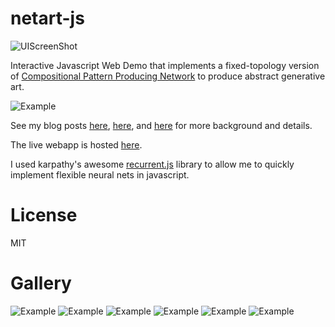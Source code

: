 # netart-js

![UIScreenShot](https://cdn.rawgit.com/hardmaru/netart-js/master/examples/interactive_neural_art.png)

Interactive Javascript Web Demo that implements a fixed-topology version of [Compositional Pattern Producing Network](https://en.wikipedia.org/wiki/Compositional_pattern-producing_network) to produce abstract generative art.

![Example](https://cdn.rawgit.com/hardmaru/netart-js/master/examples/netart0.png)

See my blog posts [here](http://blog.otoro.net/2016/03/25/generating-abstract-patterns-with-tensorflow/), [here](http://blog.otoro.net/2015/06/19/neural-network-generative-art/), and [here](http://blog.otoro.net/2016/04/24/interactive-abstract-pattern-generation-javascript-demo/) for more background and details.

The live webapp is hosted [here](http://otoro.net/ml/netart/).

I used karpathy's awesome [recurrent.js](https://github.com/karpathy/recurrentjs) library to allow me to quickly implement flexible neural nets in javascript.

# License

MIT

# Gallery

![Example](https://cdn.rawgit.com/hardmaru/netart-js/master/examples/netart1.jpeg)
![Example](https://cdn.rawgit.com/hardmaru/netart-js/master/examples/netart3.jpeg)
![Example](https://cdn.rawgit.com/hardmaru/netart-js/master/examples/netart4.jpeg)
![Example](https://cdn.rawgit.com/hardmaru/netart-js/master/examples/netart5.jpeg)
![Example](https://cdn.rawgit.com/hardmaru/netart-js/master/examples/netart6.jpeg)
![Example](https://cdn.rawgit.com/hardmaru/netart-js/master/examples/netart7.jpeg)
